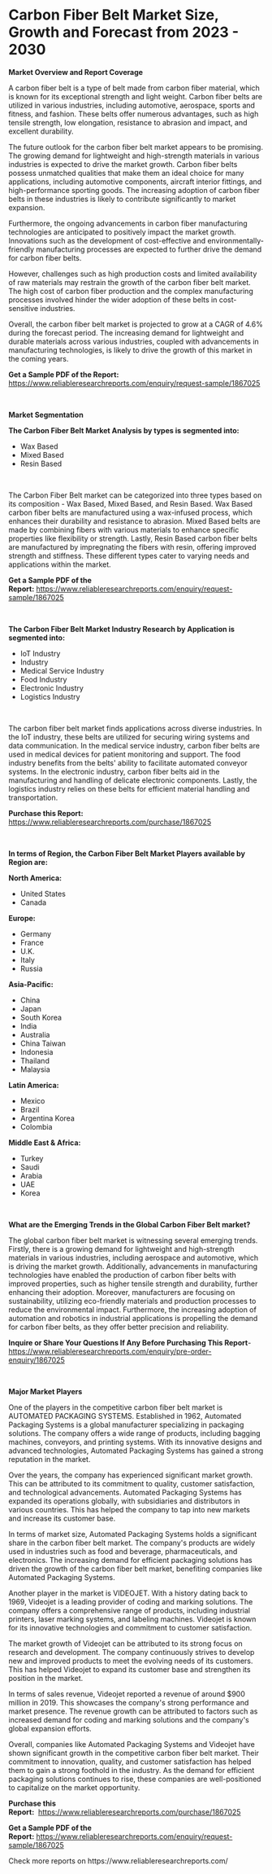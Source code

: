 <p><h1>Carbon Fiber Belt Market Size, Growth and Forecast from 2023 - 2030</h1></p><p><strong>Market Overview and Report Coverage</strong></p>
<p><p>A carbon fiber belt is a type of belt made from carbon fiber material, which is known for its exceptional strength and light weight. Carbon fiber belts are utilized in various industries, including automotive, aerospace, sports and fitness, and fashion. These belts offer numerous advantages, such as high tensile strength, low elongation, resistance to abrasion and impact, and excellent durability.</p><p>The future outlook for the carbon fiber belt market appears to be promising. The growing demand for lightweight and high-strength materials in various industries is expected to drive the market growth. Carbon fiber belts possess unmatched qualities that make them an ideal choice for many applications, including automotive components, aircraft interior fittings, and high-performance sporting goods. The increasing adoption of carbon fiber belts in these industries is likely to contribute significantly to market expansion.</p><p>Furthermore, the ongoing advancements in carbon fiber manufacturing technologies are anticipated to positively impact the market growth. Innovations such as the development of cost-effective and environmentally-friendly manufacturing processes are expected to further drive the demand for carbon fiber belts.</p><p>However, challenges such as high production costs and limited availability of raw materials may restrain the growth of the carbon fiber belt market. The high cost of carbon fiber production and the complex manufacturing processes involved hinder the wider adoption of these belts in cost-sensitive industries.</p><p>Overall, the carbon fiber belt market is projected to grow at a CAGR of 4.6% during the forecast period. The increasing demand for lightweight and durable materials across various industries, coupled with advancements in manufacturing technologies, is likely to drive the growth of this market in the coming years.</p></p>
<p><strong>Get a Sample PDF of the Report:</strong> <a href="https://www.reliableresearchreports.com/enquiry/request-sample/1867025">https://www.reliableresearchreports.com/enquiry/request-sample/1867025</a></p>
<p>&nbsp;</p>
<p><strong>Market Segmentation</strong></p>
<p><strong>The Carbon Fiber Belt Market Analysis by types is segmented into:</strong></p>
<p><ul><li>Wax Based</li><li>Mixed Based</li><li>Resin Based</li></ul></p>
<p>&nbsp;</p>
<p><p>The Carbon Fiber Belt market can be categorized into three types based on its composition - Wax Based, Mixed Based, and Resin Based. Wax Based carbon fiber belts are manufactured using a wax-infused process, which enhances their durability and resistance to abrasion. Mixed Based belts are made by combining fibers with various materials to enhance specific properties like flexibility or strength. Lastly, Resin Based carbon fiber belts are manufactured by impregnating the fibers with resin, offering improved strength and stiffness. These different types cater to varying needs and applications within the market.</p></p>
<p><strong>Get a Sample PDF of the Report:</strong>&nbsp;<a href="https://www.reliableresearchreports.com/enquiry/request-sample/1867025">https://www.reliableresearchreports.com/enquiry/request-sample/1867025</a></p>
<p>&nbsp;</p>
<p><strong>The Carbon Fiber Belt Market Industry Research by Application is segmented into:</strong></p>
<p><ul><li>IoT Industry</li><li>Industry</li><li>Medical Service Industry</li><li>Food Industry</li><li>Electronic Industry</li><li>Logistics Industry</li></ul></p>
<p>&nbsp;</p>
<p><p>The carbon fiber belt market finds applications across diverse industries. In the IoT industry, these belts are utilized for securing wiring systems and data communication. In the medical service industry, carbon fiber belts are used in medical devices for patient monitoring and support. The food industry benefits from the belts' ability to facilitate automated conveyor systems. In the electronic industry, carbon fiber belts aid in the manufacturing and handling of delicate electronic components. Lastly, the logistics industry relies on these belts for efficient material handling and transportation.</p></p>
<p><strong>Purchase this Report:</strong>&nbsp; <a href="https://www.reliableresearchreports.com/purchase/1867025">https://www.reliableresearchreports.com/purchase/1867025</a></p>
<p>&nbsp;</p>
<p><strong>In terms of Region, the Carbon Fiber Belt Market Players available by Region are:</strong></p>
<p>
    <p> <strong> North America: </strong>
        <ul>
            <li>United States</li>
            <li>Canada</li>
        </ul>
        </p> 
    <p> <strong> Europe: </strong>
        <ul>
            <li>Germany</li>
            <li>France</li>
            <li>U.K.</li>
            <li>Italy</li>
            <li>Russia</li>
        </ul>
        </p> 
    <p> <strong> Asia-Pacific: </strong>
        <ul>
            <li>China</li>
            <li>Japan</li>
            <li>South Korea</li>
            <li>India</li>
            <li>Australia</li>
            <li>China Taiwan</li>
            <li>Indonesia</li>
            <li>Thailand</li>
            <li>Malaysia</li>
        </ul>
        </p> 
    <p> <strong> Latin America: </strong>
        <ul>
            <li>Mexico</li>
            <li>Brazil</li>
            <li>Argentina Korea</li>
            <li>Colombia</li>
        </ul>
        </p> 
    <p> <strong> Middle East & Africa: </strong>
        <ul>
            <li>Turkey</li>
            <li>Saudi</li>
            <li>Arabia</li>
            <li>UAE</li>
            <li>Korea</li>
        </ul>
    </p>
    </p>
<p>&nbsp;</p>
<p><strong>What are the Emerging Trends in the Global Carbon Fiber Belt market?</strong></p>
<p><p>The global carbon fiber belt market is witnessing several emerging trends. Firstly, there is a growing demand for lightweight and high-strength materials in various industries, including aerospace and automotive, which is driving the market growth. Additionally, advancements in manufacturing technologies have enabled the production of carbon fiber belts with improved properties, such as higher tensile strength and durability, further enhancing their adoption. Moreover, manufacturers are focusing on sustainability, utilizing eco-friendly materials and production processes to reduce the environmental impact. Furthermore, the increasing adoption of automation and robotics in industrial applications is propelling the demand for carbon fiber belts, as they offer better precision and reliability.</p></p>
<p><strong>Inquire or Share Your Questions If Any Before Purchasing This Report</strong>- <a href="https://www.reliableresearchreports.com/enquiry/pre-order-enquiry/1867025">https://www.reliableresearchreports.com/enquiry/pre-order-enquiry/1867025</a></p>
<p>&nbsp;</p>
<p><strong>Major Market Players</strong></p>
<p><p>One of the players in the competitive carbon fiber belt market is AUTOMATED PACKAGING SYSTEMS. Established in 1962, Automated Packaging Systems is a global manufacturer specializing in packaging solutions. The company offers a wide range of products, including bagging machines, conveyors, and printing systems. With its innovative designs and advanced technologies, Automated Packaging Systems has gained a strong reputation in the market.</p><p>Over the years, the company has experienced significant market growth. This can be attributed to its commitment to quality, customer satisfaction, and technological advancements. Automated Packaging Systems has expanded its operations globally, with subsidiaries and distributors in various countries. This has helped the company to tap into new markets and increase its customer base.</p><p>In terms of market size, Automated Packaging Systems holds a significant share in the carbon fiber belt market. The company's products are widely used in industries such as food and beverage, pharmaceuticals, and electronics. The increasing demand for efficient packaging solutions has driven the growth of the carbon fiber belt market, benefiting companies like Automated Packaging Systems.</p><p>Another player in the market is VIDEOJET. With a history dating back to 1969, Videojet is a leading provider of coding and marking solutions. The company offers a comprehensive range of products, including industrial printers, laser marking systems, and labeling machines. Videojet is known for its innovative technologies and commitment to customer satisfaction.</p><p>The market growth of Videojet can be attributed to its strong focus on research and development. The company continuously strives to develop new and improved products to meet the evolving needs of its customers. This has helped Videojet to expand its customer base and strengthen its position in the market.</p><p>In terms of sales revenue, Videojet reported a revenue of around $900 million in 2019. This showcases the company's strong performance and market presence. The revenue growth can be attributed to factors such as increased demand for coding and marking solutions and the company's global expansion efforts.</p><p>Overall, companies like Automated Packaging Systems and Videojet have shown significant growth in the competitive carbon fiber belt market. Their commitment to innovation, quality, and customer satisfaction has helped them to gain a strong foothold in the industry. As the demand for efficient packaging solutions continues to rise, these companies are well-positioned to capitalize on the market opportunity.</p></p>
<p><strong>Purchase this Report:</strong>&nbsp;&nbsp;<a href="https://www.reliableresearchreports.com/purchase/1867025">https://www.reliableresearchreports.com/purchase/1867025</a></p>
<p></p>
<p><strong>Get a Sample PDF of the Report:</strong>&nbsp;<a href="https://www.reliableresearchreports.com/enquiry/request-sample/1867025">https://www.reliableresearchreports.com/enquiry/request-sample/1867025</a></p>
<p>Check more reports on https://www.reliableresearchreports.com/</p>